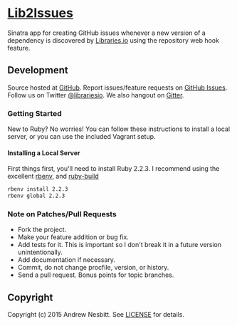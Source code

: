 # [Lib2Issues](https://libraries.io/github/librariesio/lib2issues)

Sinatra app for creating GitHub issues whenever a new version of a dependency is discovered by [Libraries.io](https://libraries.io) using the repository web hook feature.

## Development

Source hosted at [GitHub](http://github.com/librariesio/lib2issues).
Report issues/feature requests on [GitHub Issues](http://github.com/librariesio/lib2issues/issues). Follow us on Twitter [@librariesio](https://twitter.com/librariesio). We also hangout on [Gitter](https://gitter.im/librariesio).

### Getting Started

New to Ruby? No worries! You can follow these instructions to install a local server, or you can use the included Vagrant setup.

#### Installing a Local Server

First things first, you'll need to install Ruby 2.2.3. I recommend using the excellent [rbenv](https://github.com/sstephenson/rbenv),
and [ruby-build](https://github.com/sstephenson/ruby-build)

```bash
rbenv install 2.2.3
rbenv global 2.2.3
```

### Note on Patches/Pull Requests

 * Fork the project.
 * Make your feature addition or bug fix.
 * Add tests for it. This is important so I don't break it in a
   future version unintentionally.
 * Add documentation if necessary.
 * Commit, do not change procfile, version, or history.
 * Send a pull request. Bonus points for topic branches.

## Copyright

Copyright (c) 2015 Andrew Nesbitt. See [LICENSE](https://github.com/librariesio/lib2issues/blob/master/LICENSE) for details.
